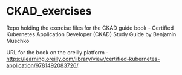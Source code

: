 # CKAD_exercises
Repo holding the exercise files for the CKAD guide book - Certified Kubernetes Application Developer (CKAD)   Study Guide by Benjamin Muschko

URL for the book on the oreilly platform - https://learning.oreilly.com/library/view/certified-kubernetes-application/9781492083726/
